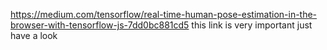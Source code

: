 https://medium.com/tensorflow/real-time-human-pose-estimation-in-the-browser-with-tensorflow-js-7dd0bc881cd5
this link is very important just have a look
